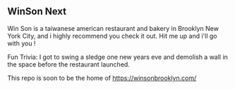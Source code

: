 ## WinSon Next

Win Son is a taiwanese american restaurant and bakery in Brooklyn New York City, and i highly recommend you check it out. Hit me up and i'll go with you !

Fun Trivia: I got to swing a sledge one new years eve and demolish a wall in the space before the restaurant launched. 

This repo is soon to be the home of https://winsonbrooklyn.com/
